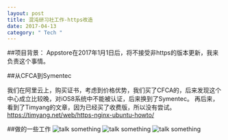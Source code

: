 ```yaml
---
layout: post
title: 混沌研习社工作-https改造
date: 2017-04-13
category: " Tech "
---
```


##项目背景：
Appstore在2017年1月1日后，将不接受非https的版本更新，我来负责这个事情。

    
##从CFCA到Symentec

我们在阿里云上，购买证书，考虑到价格优势，我们买了CFCA的，后来发现这个中心成立比较晚，对iOS8系统中不能被认证，后来换到了Symentec。
再后来，看到了Timyang的文章，因为已经买了收费版，所以没有尝试。
https://timyang.net/web/https-nginx-ubuntu-howto/


##做的一些工作
![talk something](http://coolawk.com/images/https_1.png "fish")
![talk something](http://coolawk.com/images/https_2.png "fish")
![talk something](http://coolawk.com/images/https_3.png "fish")



